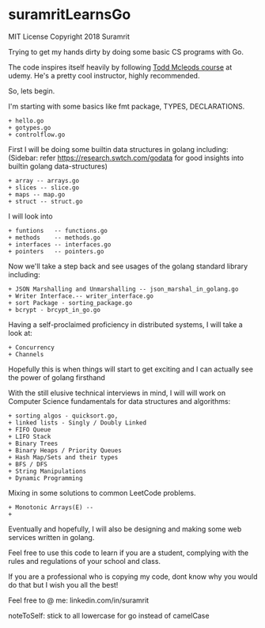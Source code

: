 # suramritLearnsGo

MIT License Copyright 2018 Suramrit

Trying to get my hands dirty by doing some basic CS programs with Go. 

The code inspires itself heavily by following [Todd Mcleods course](https://www.udemy.com/learn-how-to-code) at udemy. He's a pretty cool instructor, highly recommended. 

So, lets begin. 

I'm starting with some basics like fmt package, TYPES, DECLARATIONS.

	+ hello.go
	+ gotypes.go
	+ controlflow.go

First I will be doing some builtin data structures in golang including: 
(Sidebar: refer https://research.swtch.com/godata for good insights into builtin golang data-structures)

	+ array -- arrays.go
	+ slices -- slice.go
	+ maps -- map.go
	+ struct -- struct.go

I will look into

	+ funtions   -- functions.go
	+ methods    -- methods.go
	+ interfaces -- interfaces.go
	+ pointers   -- pointers.go

Now we'll take a step back and see usages of the golang standard library including: 

	+ JSON Marshalling and Unmarshalling -- json_marshal_in_golang.go
	+ Writer Interface.-- writer_interface.go
	+ sort Package - sorting_package.go
	+ bcrypt - brcypt_in_go.go

Having a self-proclaimed proficiency in distributed systems, I will take a look at:

	+ Concurrency 
	+ Channels
Hopefully this is when things will start to get exciting and I can actually see the power of golang firsthand

With the still elusive technical interviews in mind, I will will work on Computer Science fundamentals for data structures and algorithms:

	+ sorting algos - quicksort.go, 
	+ linked lists - Singly / Doubly Linked 
	+ FIFO Queue
	+ LIFO Stack 
	+ Binary Trees
	+ Binary Heaps / Priority Queues
	+ Hash Map/Sets and their types 
	+ BFS / DFS
	+ String Manipulations
	+ Dynamic Programming 

Mixing in some solutions to common LeetCode problems. 

	+ Monotonic Arrays(E) -- 
	+
	

Eventually and hopefully, I will also be designing and making some web services written in golang. 

Feel free to use this code to learn if you are a student, complying with the rules and regulations of your school and class. 

If you are a professional who is copying my code, dont know why you would do that but I wish you all the best! 

Feel free to @ me: linkedin.com/in/suramrit 

noteToSelf: stick to all lowercase for go instead of camelCase
